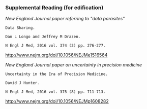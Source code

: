 ### Supplemental Reading (for edification)

*New England Journal paper referring to "data parasites"*
```
Data Sharing.

Dan L Longo and Jeffrey M Drazen.

N Engl J Med, 2016 vol. 374 (3) pp. 276-277.
```
http://www.nejm.org/doi/10.1056/NEJMe1516564

*New England Journal paper on uncertainty in precision medicine*
```
Uncertainty in the Era of Precision Medicine.

David J Hunter.

N Engl J Med, 2016 vol. 375 (8) pp. 711-713.
```
http://www.nejm.org/doi/10.1056/NEJMp1608282

